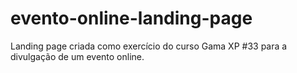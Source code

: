 # evento-online-landing-page
Landing page criada como exercício do curso Gama XP #33 para a divulgação de um evento online.  
